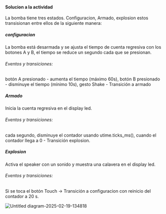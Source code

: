 #### Solucion a la actividad

La bomba tiene tres estados.  Configuracion, Armado, explosion estos transisionan entre ellos de la siguiente manera:

##### configuracion
La bomba está desarmada y se ajusta el tiempo de cuenta regresiva con los botones A y B, el tiempo se reduce un segundo cada que se presionan.
###### Eventos y transiciones:
botón A presionado - aumenta el tiempo (máximo 60s), 
botón B presionado - disminuye el tiempo (mínimo 10s), 
gesto Shake - Transición a armado

##### Armado
Inicia la cuenta regresiva en el display led.
###### Eventos y transiciones:
cada segundo, disminuye el contador usando utime.ticks_ms(), 
 cuando el contador llega a 0 - Transición explosion.

##### Explosion
Activa el speaker con un sonido y muestra una calavera en el display led.
###### Eventos y transiciones:
Si se toca el botón Touch → Transición a configuracion con reinicio del contador a 20 s.

![Untitled diagram-2025-02-19-134818](https://github.com/user-attachments/assets/0f04166a-3bba-4f36-bc02-aa20a420fff4)
